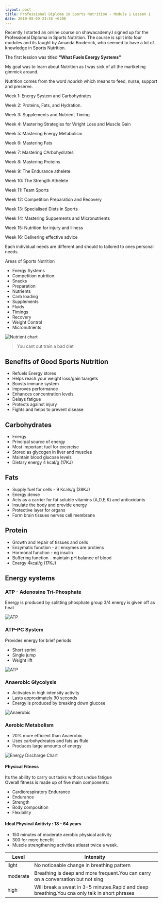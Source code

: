 ```yaml
---
layout: post
title: Professional Diploma in Sports Nutrition - Module 1 Lesson 1
date: 2019-08-09 21:58 +0200
---
```



Recently I started an online course on shawacademy.I signed up for the Professional Diploma in Sports Nutrition.
The course is split into four modules and its taught by Amanda Broderick, who seemed to have a lot of knowledge in Sports Nutrition.


The first lession was titled **"What Fuels Energy Systems"**

My goal was to learn about Nutrition as I was sick of all the martketing gimmick around.

Nutrition comes from the word *nourish* which means to feed, nurse, support and preserve.

Week 1: Energy System and Carbohydrates

Week 2: Proteins, Fats, and Hydration.

Week 3: Supplements and Nutrient Timing

Week 4: Mastering Strategies for Wright Loss and Muscle Gain

Week 5: Mastering Energy Metabolism

Week 6: Mastering Fats

Week 7: Mastering CArbohydrates

Week 8: Mastering Proteins

Week 9: The Endurance athelete

Week 10: The Strength Athelete

Week 11: Team Sports

Week 12: Competition Preparation and Recovery

Week 13: Specialised Diets in Sports

Week 14: Mastering Suppements  and Micronutrients

Week 15: Nutrition for injury and illness

Week 16: Delivering effective advice


Each individual needs are different and should to tailored to ones personal needs.

Areas of Sports Nutrition
-  Energy Systems
-  Competition nutrition
-  Snacks
-  Preparation
-  Nutrients
-  Carb loading
-  Supplements
-  Fluids
-  Timings
-  Recovery
-  Weight Control
-  Micronutrients

![Nutrient chart](/wp-contents/uploads/2019/08/nutrient_summary_chart.png)

> You cant out train a bad diet

## Benefits of Good Sports Nutrition

- Refuels Energy stores
- Helps reach your weight loss/gain taargets
- Boosts immune system
- Improves performance
- Enhances concentration levels
- Delays fatigue
- Protects against injury
- Fights and helps to prevent disease



## Carbohydrates
 - Energy
 - Principal source of energy
 - Most important fuel for excercise
 - Stored as glycogen in liver and muscles
 - Maintain blood glucose levels
 - Dietary energy 4 kcal/g (17KJ)


## Fats
 - Supply fuel for cells - 9 Kcals/g (38KJ)
 - Energy dense
 - Acts as a carrier for fat soluble vitamins (A,D,E,K) and antioxidants
 - Insulate the body and provide energy
 - Protective layer for organs
 - Form brain tissues nerves cell membrane

## Protein
 - Growth and repair of tissues and cells
 - Enzymatic function - all enxymes are protiens
 - Hormonal function - eg insulin
 - Buffering function - maintain pH balance of blood
 - Energy 4kcal/g (17KJ)

## Energy systems
### ATP - Adenosine Tri-Phosphate
Energy is produced by splitting phosphate group
3/4 energy is given off as heat

![ATP](/wp-contents/uploads/2019/08/atp.png)

### ATP-PC System
Provides energy for brief periods
 - Short sprint
 - Single jump
 - Weight lift

![ATP](/wp-contents/uploads/2019/08/atp_cycle.png)


### Anaerobic Glycolysis
 - Activates in high intensity activity
 - Lasts approximately 90 seconds
 - Energy is produced by breaking down glucose

![Anaerobic](/wp-contents/uploads/2019/08/anaerobic_atp.png)


### Aerobic Metabolism
 - 20% more efficient than Anaerobic
 - Uses carbohydreates and fats as ffule
 - Produces large amounts of energy


![Energy Discharge Chart](/wp-contents/uploads/2019/08/atp_discharge.png)




#### Physical Fitness
Its the ability to carry out tasks without undue fatigue  
Overall fitness is made up of five main components:

 - Cardiorespiratory Endurance
 - Endurance
 - Strength
 - Body composition
 - Flexibility

#### Ideal Physical Acitivty : 18 - 64 years
 - 150 minutes of moderate aerobic physical activity
 - 300 for more benefit
 - Muscle strengthening activities atleast twice a week.

| Level    | Intensity |
|----------|-----------|
| light    | No noticeable change in breathing pattern |
| moderate | Breathing is deep and more frequent.You can carry on a conversation but not sing |
| high     | Will break a sweat in 3-5 minutes.Rapid and deep breathing.You cna only talk in short phrases |

